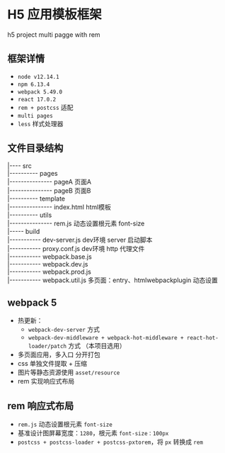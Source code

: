 # H5 应用模板框架

h5 project multi pagge with rem 


## 框架详情
- `node v12.14.1`
- `npm 6.13.4`
- `webpack 5.49.0`
- `react 17.0.2`
- `rem + postcss` 适配
- `multi pages`
- `less` 样式处理器

## 文件目录结构

|---- src  
|---------- pages  
|--------------- pageA        页面A  
|--------------- pageB        页面B  
|---------- template  
|--------------- index.html   html模板  
|---------- utils  
|--------------- rem.js       动态设置根元素 font-size  
|----- build  
|----------- dev-server.js    dev环境 server 启动脚本  
|----------- proxy.conf.js    dev环境 http 代理文件  
|----------- webpack.base.js  
|----------- webpack.dev.js  
|----------- webpack.prod.js  
|----------- webpack.util.js  多页面：entry、htmlwebpackplugin 动态设置  

## webpack 5

- 热更新：
  - `webpack-dev-server` 方式
  - `webpack-dev-middleware + webpack-hot-middleware + react-hot-loader/patch` 方式 （本项目选用）
- 多页面应用，多入口 分开打包
- css 单独文件提取 + 压缩
- 图片等静态资源使用 `asset/resource`
- rem 实现响应式布局

## rem 响应式布局

- `rem.js` 动态设置根元素 `font-size`
- 基准设计图屏幕宽度：`1280`，根元素 `font-size：100px`
- `postcss + postcss-loader + postcss-pxtorem`，将 `px` 转换成 `rem`

## 